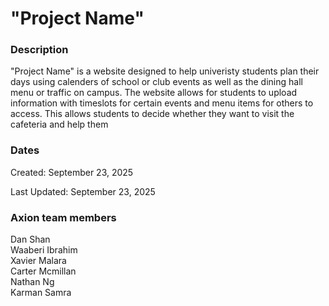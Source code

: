 # "Project Name"

### Description

"Project Name" is a website designed to help univeristy students plan their days using calenders of school or club events as well as the dining hall menu or traffic on campus. The website allows for students to upload information with timeslots for certain events and menu items for others to access. This allows students to decide whether they want to visit the cafeteria and help them   

### Dates

Created: September 23, 2025

Last Updated: September 23, 2025

### Axion team members

Dan Shan<br>
Waaberi Ibrahim<br>
Xavier Malara<br>
Carter Mcmillan<br>
Nathan Ng<br>
Karman Samra<br>

